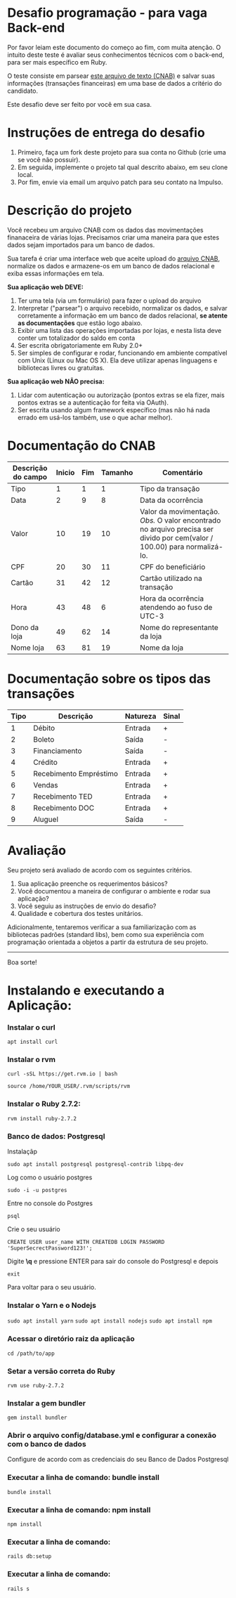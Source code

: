 # Desafio programação - para vaga Back-end

Por favor leiam este documento do começo ao fim, com muita atenção.
O intuito deste teste é avaliar seus conhecimentos técnicos com o back-end, para ser mais específico em Ruby.

O teste consiste em parsear [este arquivo de texto (CNAB)](https://github.com/mlalbuquerque/desafio-ruby-backend/blob/master/CNAB.txt) e salvar suas informações (transações financeiras) em uma base de dados a critério do candidato.

Este desafio deve ser feito por você em sua casa. 

# Instruções de entrega do desafio

1. Primeiro, faça um fork deste projeto para sua conta no Github (crie uma se você não possuir).
2. Em seguida, implemente o projeto tal qual descrito abaixo, em seu clone local.
3. Por fim, envie via email um arquivo patch para seu contato na Impulso.

# Descrição do projeto

Você recebeu um arquivo CNAB com os dados das movimentações finanaceira de várias lojas.
Precisamos criar uma maneira para que estes dados sejam importados para um banco de dados.

Sua tarefa é criar uma interface web que aceite upload do [arquivo CNAB](https://github.com/mlalbuquerque/desafio-ruby-backend/blob/master/CNAB.txt), normalize os dados e armazene-os em um banco de dados relacional e exiba essas informações em tela.

**Sua aplicação web DEVE:**

1. Ter uma tela (via um formulário) para fazer o upload do arquivo
2. Interpretar ("parsear") o arquivo recebido, normalizar os dados, e salvar corretamente a informação em um banco de dados relacional, **se atente as documentações** que estão logo abaixo.
3. Exibir uma lista das operações importadas por lojas, e nesta lista deve conter um totalizador do saldo em conta
4. Ser escrita obrigatoriamente em Ruby 2.0+
5. Ser simples de configurar e rodar, funcionando em ambiente compatível com Unix (Linux ou Mac OS X). Ela deve utilizar apenas linguagens e bibliotecas livres ou gratuitas.

**Sua aplicação web NÃO precisa:**

1. Lidar com autenticação ou autorização (pontos extras se ela fizer, mais pontos extras se a autenticação for feita via OAuth).
2. Ser escrita usando algum framework específico (mas não há nada errado em usá-los também, use o que achar melhor).

# Documentação do CNAB

| Descrição do campo  | Inicio | Fim | Tamanho | Comentário
| ------------- | ------------- | -----| ---- | ------
| Tipo  | 1  | 1 | 1 | Tipo da transação
| Data  | 2  | 9 | 8 | Data da ocorrência
| Valor | 10 | 19 | 10 | Valor da movimentação. *Obs.* O valor encontrado no arquivo precisa ser divido por cem(valor / 100.00) para normalizá-lo.
| CPF | 20 | 30 | 11 | CPF do beneficiário
| Cartão | 31 | 42 | 12 | Cartão utilizado na transação 
| Hora  | 43 | 48 | 6 | Hora da ocorrência atendendo ao fuso de UTC-3
| Dono da loja | 49 | 62 | 14 | Nome do representante da loja
| Nome loja | 63 | 81 | 19 | Nome da loja

# Documentação sobre os tipos das transações

| Tipo | Descrição | Natureza | Sinal |
| ---- | -------- | --------- | ----- |
| 1 | Débito | Entrada | + |
| 2 | Boleto | Saída | - |
| 3 | Financiamento | Saída | - |
| 4 | Crédito | Entrada | + |
| 5 | Recebimento Empréstimo | Entrada | + |
| 6 | Vendas | Entrada | + |
| 7 | Recebimento TED | Entrada | + |
| 8 | Recebimento DOC | Entrada | + |
| 9 | Aluguel | Saída | - |

# Avaliação

Seu projeto será avaliado de acordo com os seguintes critérios.

1. Sua aplicação preenche os requerimentos básicos?
2. Você documentou a maneira de configurar o ambiente e rodar sua aplicação?
3. Você seguiu as instruções de envio do desafio?
4. Qualidade e cobertura dos testes unitários.

Adicionalmente, tentaremos verificar a sua familiarização com as bibliotecas padrões (standard libs), bem como sua experiência com programação orientada a objetos a partir da estrutura de seu projeto.

---

Boa sorte!

# Instalando e executando a Aplicação:

### Instalar o curl

```apt install curl```

### Instalar o rvm

```curl -sSL https://get.rvm.io | bash```

```source /home/YOUR_USER/.rvm/scripts/rvm```

### Instalar o Ruby 2.7.2:

```rvm install ruby-2.7.2```

### Banco de dados: Postgresql

Instalaçãp

```sudo apt install postgresql postgresql-contrib libpq-dev```

Log como o usuário postgres

```sudo -i -u postgres```

Entre no console do Postgres

```psql```

Crie o seu usuário

```CREATE USER user_name WITH CREATEDB LOGIN PASSWORD 'SuperSecrectPassword123!';```

Digite __\q__ e pressione ENTER para sair do console do Postgresql e depois

```exit```

Para voltar para o seu usuário.

### Instalar o Yarn e o Nodejs

```sudo apt install yarn```
```sudo apt install nodejs```
```sudo apt install npm```

### Acessar o diretório raiz da aplicação

```cd /path/to/app```

### Setar a versão correta do Ruby

```rvm use ruby-2.7.2```

### Instalar a gem bundler

```gem install bundler```

### Abrir o arquivo config/database.yml e configurar a conexão com o banco de dados

Configure de acordo com as credenciais do seu Banco de Dados Postgresql

### Executar a linha de comando: bundle install

```bundle install```

### Executar a linha de comando: npm install

```npm install```

### Executar a linha de comando: 

```rails db:setup```

### Executar a linha de comando: 

```rails s```